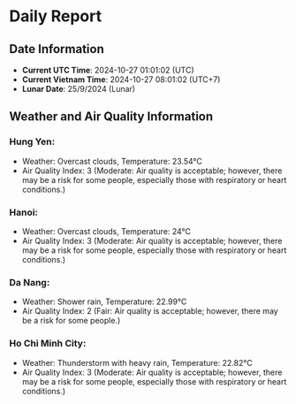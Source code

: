 # Daily Report
## Date Information
- **Current UTC Time**: 2024-10-27 01:01:02 (UTC)
- **Current Vietnam Time**: 2024-10-27 08:01:02 (UTC+7)
- **Lunar Date**: 25/9/2024 (Lunar)

## Weather and Air Quality Information

### Hung Yen:
- Weather: Overcast clouds, Temperature: 23.54°C
- Air Quality Index: 3 (Moderate: Air quality is acceptable; however, there may be a risk for some people, especially those with respiratory or heart conditions.)

### Hanoi:
- Weather: Overcast clouds, Temperature: 24°C
- Air Quality Index: 3 (Moderate: Air quality is acceptable; however, there may be a risk for some people, especially those with respiratory or heart conditions.)

### Da Nang:
- Weather: Shower rain, Temperature: 22.99°C
- Air Quality Index: 2 (Fair: Air quality is acceptable; however, there may be a risk for some people.)

### Ho Chi Minh City:
- Weather: Thunderstorm with heavy rain, Temperature: 22.82°C
- Air Quality Index: 3 (Moderate: Air quality is acceptable; however, there may be a risk for some people, especially those with respiratory or heart conditions.)
